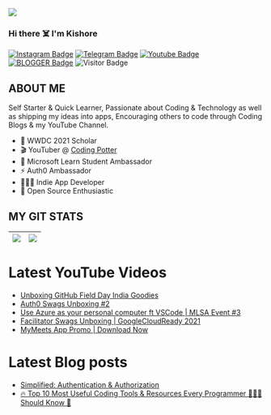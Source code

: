 <a href="https://www.youtube.com/codingpotter"><img align="center" src="https://raw.githubusercontent.com/dhanrajdc7/dhanrajdc7/main/back.png"/></a>

### Hi there ☠️ I'm Kishore

[![Instagram Badge](https://img.shields.io/badge/-AshSerena-blueviolet?style=plastic-square&logo=instagram&logoColor=white&link=https://www.instagram.com/invites/contact/?i=14apdz8187jp6&utm_content=j87fc6h)](https://instagram.com/ash_serenaforever)
[![Telegram Badge](https://img.shields.io/badge/-AASFCYBERKING-blue?style=plastic-square&logo=Telegram&logoColor=white&link=https://t.me/AASFCYBERKING)](https://t.me/AASFCYBERKING)
[![Youtube Badge](https://img.shields.io/badge/-KishoreTech-red?style=plastic-square&logo=youtube&logoColor=white&link=https://youtube.com/c/KishoreTech)](https://youtube.com/c/KishoreTech)
[![BLOGGER Badge](https://img.shields.io/badge/-KishoreTech-orange?style=plastic-square&logo=blogger&logoColor=white&link=https://blog-by-kishoretech.blogspot.com/?m=1)](https://blog-by-kishoretech.blogspot.com/?m=1)
![Visitor Badge](https://visitor-badge.laobi.icu/badge?page_id=AASFCYBERKING)


## ABOUT ME
Self Starter & Quick Learner, Passionate about Coding & Technology as well as shipping my ideas into apps, Encouraging others to code through Coding Blogs & my YouTube Channel.

- 🍎 WWDC 2021 Scholar
- 🎬 YouTuber @ [Coding Potter](https://www.youtube.com/codingpotter)
- 🌟 Microsoft Learn Student Ambassador
- ⚡️ Auth0 Ambassador
- 👨🏻‍💻 Indie App Developer
- 🔭 Open Source Enthusiastic


## MY GIT STATS
<img src="https://github-readme-stats.vercel.app/api?username=dhanrajdc7&&show_icons=true&count_private=true&theme=radical"/>|<img src="https://github-readme-streak-stats.herokuapp.com/?user=dhanrajdc7&theme=radical"/>|
|---|---|


# Latest YouTube Videos
<!-- YOUTUBE:START -->
- [Unboxing GitHub Field Day India Goodies](https://www.youtube.com/watch?v=tYIjodgi4oU)
- [Auth0 Swags Unboxing #2](https://www.youtube.com/watch?v=QVdPENURcds)
- [Use Azure as your personal computer ft  VSCode | MLSA Event #3](https://www.youtube.com/watch?v=nuk3Sinnc4g)
- [Facilitator Swags Unboxing | GoogleCloudReady 2021](https://www.youtube.com/watch?v=BSCDzmHhuJM)
- [MyMeets App Promo | Download Now](https://www.youtube.com/watch?v=bJZEyVJCLoI)
<!-- YOUTUBE:END -->

# Latest Blog posts
<!-- BLOG-POST-LIST:START -->
- [Simplified: Authentication & Authorization](https://dev.to/dhanrajdc7/simplified-authentication-authorization-1nhb)
- [🔥 Top 10 Most Useful Coding Tools & Resources Every Programmer 👨🏻‍💻 Should Know 🤔](https://dev.to/dhanrajdc7/top-10-most-useful-coding-tools-resources-every-programmer-should-know-11nc)
<!-- BLOG-POST-LIST:END -->
